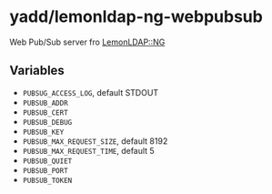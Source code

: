 # yadd/lemonldap-ng-webpubsub

Web Pub/Sub server fro [LemonLDAP::NG](https://lemonldap-ng.org)

## Variables

- `PUBSUG_ACCESS_LOG`, default STDOUT
- `PUBSUB_ADDR`
- `PUBSUB_CERT`
- `PUBSUB_DEBUG`
- `PUBSUB_KEY`
- `PUBSUB_MAX_REQUEST_SIZE`, default 8192
- `PUBSUB_MAX_REQUEST_TIME`, default 5
- `PUBSUB_QUIET`
- `PUBSUB_PORT`
- `PUBSUB_TOKEN`
